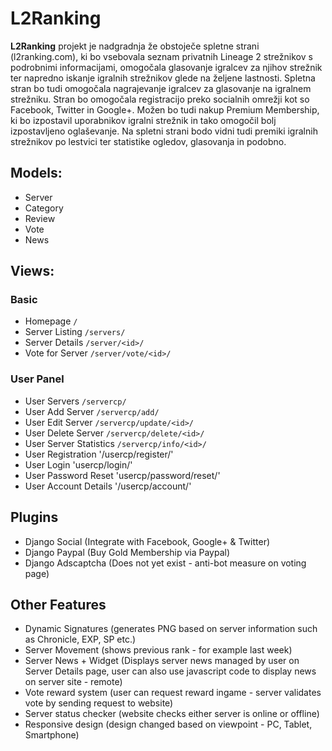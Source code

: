 L2Ranking
=========
**L2Ranking** projekt je nadgradnja že obstoječe spletne strani (l2ranking.com), ki bo vsebovala seznam privatnih Lineage 2 strežnikov s podrobnimi informacijami, omogočala glasovanje igralcev za njihov strežnik ter napredno iskanje igralnih strežnikov glede na željene lastnosti. Spletna stran bo tudi omogočala nagrajevanje igralcev za glasovanje na igralnem strežniku. Stran bo omogočala registracijo preko socialnih omrežji kot so Facebook, Twitter in Google+. Možen bo tudi nakup Premium Membership, ki bo izpostavil uporabnikov igralni strežnik in tako omogočil bolj izpostavljeno oglaševanje. Na spletni strani bodo vidni tudi premiki igralnih strežnikov po lestvici ter statistike ogledov, glasovanja in podobno.


## Models:

* Server
* Category
* Review
* Vote
* News

## Views:
###  Basic

* Homepage `/`
* Server Listing `/servers/`
* Server Details `/server/<id>/`
* Vote for Server `/server/vote/<id>/`
  
### User Panel

* User Servers `/servercp/`
* User Add Server `/servercp/add/`
* User Edit Server `/servercp/update/<id>/`
* User Delete Server `/servercp/delete/<id>/`
* User Server Statistics `/servercp/info/<id>/`
* User Registration '/usercp/register/'
* User Login 'usercp/login/'
* User Password Reset 'usercp/password/reset/'
* User Account Details '/usercp/account/'

## Plugins

* Django Social (Integrate with Facebook, Google+ & Twitter)
* Django Paypal (Buy Gold Membership via Paypal)
* Django Adscaptcha (Does not yet exist - anti-bot measure on voting page)

## Other Features

* Dynamic Signatures (generates PNG based on server information such as Chronicle, EXP, SP etc.)
* Server Movement (shows previous rank - for example last week)
* Server News + Widget (Displays server news managed by user on Server Details page, user can also use javascript code to display news on server site - remote)
* Vote reward system (user can request reward ingame - server validates vote by sending request to website)
* Server status checker (website checks either server is online or offline)
* Responsive design (design changed based on viewpoint - PC, Tablet, Smartphone)
